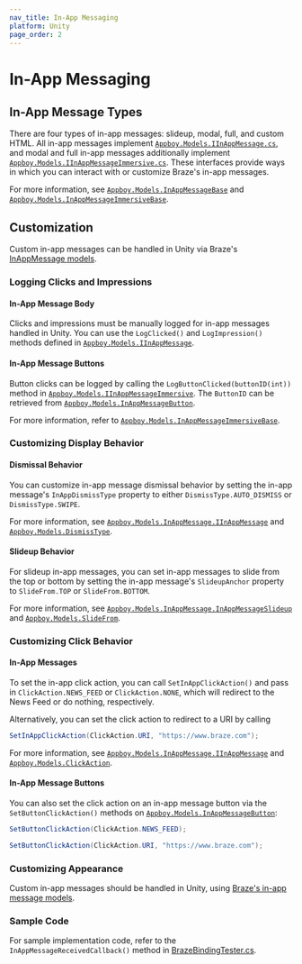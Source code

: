 ```yaml
---
nav_title: In-App Messaging
platform: Unity
page_order: 2
---
```

# In-App Messaging

## In-App Message Types
There are four types of in-app messages: slideup, modal, full, and custom HTML. All in-app messages implement [`Appboy.Models.IInAppMessage.cs`][13], and modal and full in-app messages additionally implement [`Appboy.Models.IInAppMessageImmersive.cs`][12]. These interfaces provide ways in which you can interact with or customize Braze's in-app messages.

For more information, see [`Appboy.Models.InAppMessageBase`][6] and [`Appboy.Models.InAppMessageImmersiveBase`][11].

## Customization
Custom in-app messages can be handled in Unity via Braze's [InAppMessage models][1].

### Logging Clicks and Impressions

#### In-App Message Body

Clicks and impressions must be manually logged for in-app messages handled in Unity. You can use the `LogClicked()` and `LogImpression()` methods defined in [`Appboy.Models.IInAppMessage`][13].

#### In-App Message Buttons

Button clicks can be logged by calling the `LogButtonClicked(buttonID(int))` method in [`Appboy.Models.IInAppMessageImmersive`][12]. The `ButtonID` can be retrieved from [`Appboy.Models.InAppMessageButton`][8].

For more information, refer to [`Appboy.Models.InAppMessageImmersiveBase`][11].

### Customizing Display Behavior

#### Dismissal Behavior

You can customize in-app message dismissal behavior by setting the in-app message's `InAppDismissType` property to either `DismissType.AUTO_DISMISS` or `DismissType.SWIPE`.

For more information, see [`Appboy.Models.InAppMessage.IInAppMessage`][13] and [`Appboy.Models.DismissType`][5].

#### Slideup Behavior

For slideup in-app messages, you can set in-app messages to slide from the top or bottom by setting the in-app message's `SlideupAnchor` property to `SlideFrom.TOP` or `SlideFrom.BOTTOM`.

For more information, see [`Appboy.Models.InAppMessage.InAppMessageSlideup`][4] and [`Appboy.Models.SlideFrom`][3].

### Customizing Click Behavior

#### In-App Messages

To set the in-app click action, you can call `SetInAppClickAction()` and pass in `ClickAction.NEWS_FEED` or `ClickAction.NONE`, which will redirect to the News Feed or do nothing, respectively.

Alternatively, you can set the click action to redirect to a URI by calling

```csharp
SetInAppClickAction(ClickAction.URI, "https://www.braze.com");
```

For more information, see [`Appboy.Models.InAppMessage.IInAppMessage`][13] and [`Appboy.Models.ClickAction`][9].

#### In-App Message Buttons

You can also set the click action on an in-app message button via the `SetButtonClickAction()` methods on [`Appboy.Models.InAppMessageButton`][8]:

```csharp
SetButtonClickAction(ClickAction.NEWS_FEED);

SetButtonClickAction(ClickAction.URI, "https://www.braze.com");
```

### Customizing Appearance
Custom in-app messages should be handled in Unity, using [Braze's in-app message models][1].

### Sample Code
For sample implementation code, refer to the `InAppMessageReceivedCallback()` method in [BrazeBindingTester.cs][2].

[1]: https://github.com/Appboy/appboy-unity-sdk/tree/master/Assets/Plugins/Appboy/models/InAppMessage
[2]: https://github.com/Appboy/appboy-unity-sdk/blob/master/Assets/Plugins/Appboy/Tests/AppboyBindingTester.cs
[3]: https://github.com/Appboy/appboy-unity-sdk/blob/master/Assets/Plugins/Appboy/models/SlideFrom.cs
[4]: https://github.com/Appboy/appboy-unity-sdk/blob/master/Assets/Plugins/Appboy/models/InAppMessage/InAppMessageSlideup.cs
[5]: https://github.com/Appboy/appboy-unity-sdk/blob/master/Assets/Plugins/Appboy/models/DismissType.cs
[6]: https://github.com/Appboy/appboy-unity-sdk/blob/master/Assets/Plugins/Appboy/models/InAppMessage/InAppMessageBase.cs
[8]: https://github.com/Appboy/appboy-unity-sdk/blob/master/Assets/Plugins/Appboy/models/InAppMessage/InAppMessageButton.cs
[9]: https://github.com/Appboy/appboy-unity-sdk/blob/master/Assets/Plugins/Appboy/models/ClickAction.cs
[11]: https://github.com/Appboy/appboy-unity-sdk/blob/master/Assets/Plugins/Appboy/models/InAppMessage/InAppMessageImmersiveBase.cs
[12]: https://github.com/Appboy/appboy-unity-sdk/blob/master/Assets/Plugins/Appboy/models/InAppMessage/IInAppMessageImmersive.cs
[13]: https://github.com/Appboy/appboy-unity-sdk/blob/master/Assets/Plugins/Appboy/models/InAppMessage/IInAppMessage.cs
